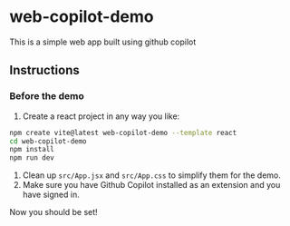 # web-copilot-demo

This is a simple web app built using github copilot

## Instructions

### Before the demo

1. Create a react project in any way you like:

```sh
npm create vite@latest web-copilot-demo --template react
cd web-copilot-demo
npm install
npm run dev
```

1. Clean up `src/App.jsx` and `src/App.css` to simplify them for the demo.
1. Make sure you have Github Copilot installed as an extension and you have signed in.

Now you should be set!

